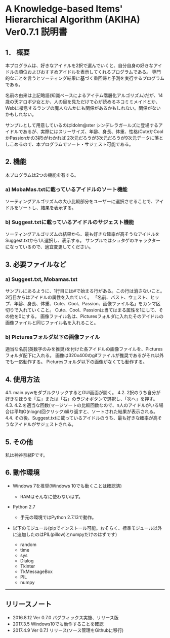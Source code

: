 ﻿# A Knowledge-based Items' Hierarchical Algorithm (AKIHA) Ver0.7.1 説明書

## 1． 概要
本プログラムは、好きなアイドルを2択で選んでいくと、自分自身の好きなアイドルの順位およびおすすめアイドルを表示してくれるプログラムである。
専門的なことを言うとソーティング結果に基づく重回帰と予測を実行するプログラムである。

名前の由来は上記略語(知識ベースによるアイテム階層化アルゴリズム)だが、14歳の天才ロボ少女とか、人の目を見ただけで心が読めるネコミミメイドとか、
Webに棲息するランプの魔人なんかにも関係があるかもしれない。関係がないかもしれない。

サンプルとして用意しているのはIdolm@ster シンデレラガールズに登場するアイドルであるが、実際にはスリーサイズ、年齢、身長、体重、性格(CuteかCoolかPassionかの3択)がわかれば
2次元だろうが3次元だろうが9次元データに落としこめるので、本プログラムでソート・サジェスト可能である。

## 2. 機能
本プログラムは2つの機能を有する。
### a) MobaMas.txtに載っているアイドルのソート機能
ソーティングアルゴリズムの大小比較部分をユーザーに選択させることで、アイドルをソートし、結果を表示する。
### b) Suggest.txtに載っているアイドルのサジェスト機能
ソーティングアルゴリズムの結果から、最も好きな確率が高そうなアイドルをSuggest.txtから1人選択し、表示する。
サンプルではシュタゲのキャラクターになっているので、適宜変更してください。

## 3. 必要ファイルなど
### a) Suggest.txt, Mobamas.txt
サンプルにあるように、1行目には#で始まる行がある。この行は消さないこと。
2行目からはアイドルの属性を入れていく。
「名前、バスト、ウェスト、ヒップ、年齢、身長、体重、Cute、Cool、Passion、画像ファイル名」をカンマ区切りで入れていくこと。
Cute、Cool、Passionは当てはまる属性を1にして、その他を0にする。
画像ファイル名は、Picturesフォルダに入れたそのアイドルの画像ファイルと同じファイル名を入れること。
### b) Picturesフォルダ以下の画像ファイル
適当な名前(英数字のみを推奨)を付けた各アイドルの画像ファイルを、Picturesフォルダ配下に入れる。
画像は320x400のgifファイルが推奨であるがそれ以外でも一応動作する。
Picturesフォルダ以下の画像がなくても動作する。

## 4. 使用方法
4.1. main.pywをダブルクリックするとGUI画面が開く。
4.2. 2択のうち自分が好きなほうを「左」または「右」のラジオボタンで選択し、「次へ」を押す。
4.3. 4.2.を適当な回数(マージソートの比較回数なので、n人のアイドルがいる場合は平均O(nlogn)回クリック)繰り返すと、ソートされた結果が表示される。
4.4. その後、Suggest.txtに載っているアイドルのうち、最も好きな確率が高そうなアイドルがサジェストされる。


## 5. その他
私は神谷奈緒Pです。

## 6. 動作環境

- Windows 7を推奨(Windows 10でも動くことは確認済)
  - RAMはそんなに使わないはず。
- Python 2.7
  - 手元の環境ではPython 2.7.13で動作。
- 以下のモジュール(pipでインストール可能。おそらく、標準モジュール以外に追加したのはPIL(pillow)とnumpyだけのはずです)

  - random
  - time
  - sys
  - Dialog
  - Tkinter
  - TkMessageBox
  - PIL
  - numpy

------------------------------
## リリースノート

* 2016.8.12 Ver 0.7.0 バグフィックス実施、リリース版
* 2017.3.5 Windows10でも動作することを確認
* 2017.4.9 Ver 0.7.1 リリース(ソース管理をGithubに移行)
